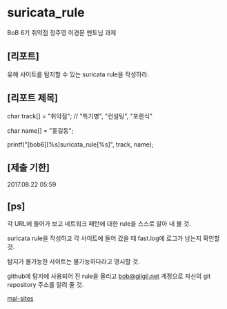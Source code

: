 # suricata_rule

BoB 6기 취약점 정주영
이경문 멘토님 과제

## [리포트] 
유해 사이트를 탐지할 수 있는 suricata rule을 작성하라.
## [리포트 제목] 
char track[] = "취약점"; // "특기병", "컨설팅", "포렌식" 

char name[] = "홍길동"; 

printf("[bob6][%s]suricata_rule[%s]", track, name);

## [제출 기한] 

2017.08.22 05:59

## [ps]

각 URL에 들어가 보고 네트워크 패턴에 대한 rule을 스스로 알아 내 볼 것.

suricata rule을 작성하고 각 사이트에 들어 갔을 때 fast.log에 로그가 남는지 확인할 것.

탐지가 불가능한 사이트는 불가능하다라고 명시할 것.

github에 탐지에 사용되어 진 rule을 올리고 bob@gilgil.net 계정으로 자신의 git repository 주소를 알려 줄 것.

[mal-sites](https://docs.google.com/spreadsheets/d/1Kv9QrHp3DOZkupr6DOXIs4Nqer-AIdGT_mN1p0xVMlw)
